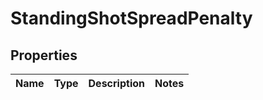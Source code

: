 
# StandingShotSpreadPenalty

## Properties
Name | Type | Description | Notes
------------ | ------------- | ------------- | -------------



